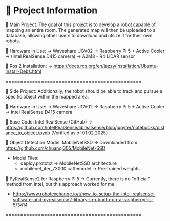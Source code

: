 📌 Project Information
==============================================

🔹 Main Project:
The goal of this project is to develop a robot capable of mapping an entire room. The generated map will then be uploaded to a database, allowing other users to download and utilize it for their own robots.

🔹 Hardware in Use:
   → Waveshare UGV02
   → Raspberry Pi 5 + Active Cooler
   → (Intel RealSense D415 camera)
   → A2M8 - R4 LiDAR sensor

🔹 Ros 2 Installation:
   → https://docs.ros.org/en/jazzy/Installation/Ubuntu-Install-Debs.html
   
==============================================

🔹 Side Project:
Additionally, the robot should be able to track and pursue a specific object within the mapped area.

🔹 Hardware in Use:
   → Waveshare UGV02
   → Raspberry Pi 5 + Active Cooler
   → Intel RealSense D415 camera

🔹 Base Code: Intel RealSense (GitHub)
   → https://github.com/IntelRealSense/librealsense/blob/jupyter/notebooks/distance_to_object.ipynb
   (Verified as of 01.02.2025)

🔹 Object Detection Model: MobileNetSSD
   → Downloaded from: https://github.com/chuanqi305/MobileNet-SSD
   - Model Files:
     - deploy.prototxt → MobileNetSSD architecture
     - mobilenet_iter_73000.caffemodel → Pre-trained weights

🔹 PyRealSense2 for Raspberry Pi 5
   → Currently, there is no "official" method from Intel, but this approach worked for me:
   - https://www.robotexchange.io/t/how-to-setup-the-intel-realsense-software-and-pyrealsense2-library-in-ubuntu-on-a-raspberryi-pi-5/3414

==============================================

